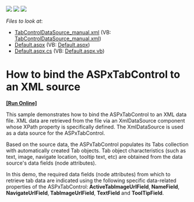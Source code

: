<!-- default badges list -->
![](https://img.shields.io/endpoint?url=https://codecentral.devexpress.com/api/v1/VersionRange/128563701/13.1.5%2B)
[![](https://img.shields.io/badge/Open_in_DevExpress_Support_Center-FF7200?style=flat-square&logo=DevExpress&logoColor=white)](https://supportcenter.devexpress.com/ticket/details/E2220)
[![](https://img.shields.io/badge/📖_How_to_use_DevExpress_Examples-e9f6fc?style=flat-square)](https://docs.devexpress.com/GeneralInformation/403183)
<!-- default badges end -->
<!-- default file list -->
*Files to look at*:

* [TabControlDataSource_manual.xml](./CS/WebSite/App_Data/TabControlDataSource_manual.xml) (VB: [TabControlDataSource_manual.xml](./VB/WebSite/App_Data/TabControlDataSource_manual.xml))
* [Default.aspx](./CS/WebSite/Default.aspx) (VB: [Default.aspx](./VB/WebSite/Default.aspx))
* [Default.aspx.cs](./CS/WebSite/Default.aspx.cs) (VB: [Default.aspx.vb](./VB/WebSite/Default.aspx.vb))
<!-- default file list end -->
# How to bind the ASPxTabControl to an XML source
<!-- run online -->
**[[Run Online]](https://codecentral.devexpress.com/e2220/)**
<!-- run online end -->


<p>This sample demonstrates how to bind the ASPxTabControl to an XML data file. XML data are retrieved from the file via an XmlDataSource component whose XPath property is specifically defined. The XmlDataSource is used as a data source for the ASPxTabControl.</p><p>Based on the source data, the ASPxTabControl populates its Tabs collection with automatically created Tab objects. Tab object characteristics (such as text, image, navigate location, tooltip text, etc) are obtained from the data source's data fields (node attributes).</p><p>In this demo, the required data fields (node attributes) from which to retrieve tab data are indicated using the following specific data-related properties of the ASPxTabControl:<strong> ActiveTabImageUrlField</strong>,<strong> NameField</strong>,<strong> NavigateUrlField</strong>,<strong> TabImageUrlField</strong>, <strong>TextField</strong> and <strong>ToolTipField</strong>.</p>

<br/>


